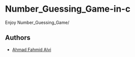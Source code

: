 # Number_Guessing_Game-in-c
Enjoy Number_Guessing_Game/

## Authors

- [Ahmad Fahmid Alvi](https://github.com/alvi00)
